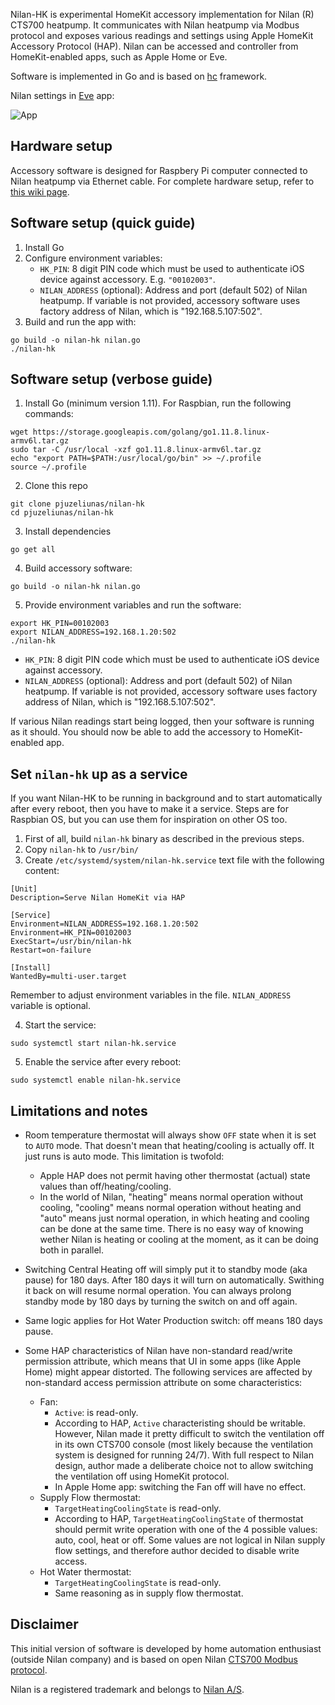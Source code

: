 Nilan-HK is experimental HomeKit accessory implementation for Nilan (R) CTS700 heatpump.
It communicates with Nilan heatpump via Modbus protocol and exposes various readings
and settings using Apple HomeKit Accessory Protocol (HAP). Nilan can be accessed and
controller from HomeKit-enabled apps, such as Apple Home or Eve.

Software is implemented in Go and is based on [hc](https://github.com/brutella/hc) framework.

Nilan settings in [Eve](https://apps.apple.com/us/app/eve-for-homekit/id917695792) app:

![](scr2.png "App")

## Hardware setup

Accessory software is designed for Raspbery Pi computer connected to Nilan heatpump via
Ethernet cable. For complete hardware setup, refer to
[this wiki page](https://github.com/pjuzeliunas/nilan-client-ios/wiki/Setup).

## Software setup (quick guide)

1. Install Go
2. Configure environment variables:
    - `HK_PIN`: 8 digit PIN code which must be used to authenticate iOS device against accessory. E.g. `"00102003"`.
    - `NILAN_ADDRESS` (optional): Address and port (default 502) of Nilan heatpump. If variable
is not provided, accessory software uses factory address of Nilan, which is "192.168.5.107:502".
2. Build and run the app with:
```
go build -o nilan-hk nilan.go
./nilan-hk
```

## Software setup (verbose guide)

1. Install Go (minimum version 1.11). For Raspbian, run the following commands:
```
wget https://storage.googleapis.com/golang/go1.11.8.linux-armv6l.tar.gz
sudo tar -C /usr/local -xzf go1.11.8.linux-armv6l.tar.gz
echo "export PATH=$PATH:/usr/local/go/bin" >> ~/.profile
source ~/.profile
```

2. Clone this repo
```
git clone pjuzeliunas/nilan-hk
cd pjuzeliunas/nilan-hk
```

3. Install dependencies
```
go get all
```

4. Build accessory software:
```
go build -o nilan-hk nilan.go
```

5. Provide environment variables and run the software:
```
export HK_PIN=00102003
export NILAN_ADDRESS=192.168.1.20:502
./nilan-hk
```
  - `HK_PIN`: 8 digit PIN code which must be used to authenticate iOS device against accessory.
  - `NILAN_ADDRESS` (optional): Address and port (default 502) of Nilan heatpump. If variable
is not provided, accessory software uses factory address of Nilan, which is "192.168.5.107:502".

If various Nilan readings start being logged, then your software is running as it should. You should
now be able to add the accessory to HomeKit-enabled app.

## Set `nilan-hk` up as a service

If you want Nilan-HK to be running in background and to start automatically after every reboot,
then you have to make it a service. Steps are for Raspbian OS, but you can use them for inspiration
on other OS too.

1. First of all, build `nilan-hk` binary as described in the previous steps.
2. Copy `nilan-hk` to `/usr/bin/`
3. Create `/etc/systemd/system/nilan-hk.service` text file with the following content:
```
[Unit]
Description=Serve Nilan HomeKit via HAP

[Service]
Environment=NILAN_ADDRESS=192.168.1.20:502
Environment=HK_PIN=00102003
ExecStart=/usr/bin/nilan-hk
Restart=on-failure

[Install]
WantedBy=multi-user.target 
```
Remember to adjust environment variables in the file. `NILAN_ADDRESS` variable is optional.

4. Start the service:
```
sudo systemctl start nilan-hk.service
```
5. Enable the service after every reboot:
```
sudo systemctl enable nilan-hk.service
```

## Limitations and notes

- Room temperature thermostat will always show `OFF` state when it is set to `AUTO` mode. That
  doesn't mean that heating/cooling is actually off. It just runs is auto mode. This limitation
  is twofold:
  - Apple HAP does not permit having other thermostat (actual) state values than
    off/heating/cooling.
  - In the world of Nilan, "heating" means normal operation without cooling, "cooling"
  means normal operation without heating and "auto" means just normal operation, in which
  heating and cooling can be done at the same time. There is no easy way of knowing wether
  Nilan is heating or cooling at the moment, as it can be doing both in parallel.
- Switching Central Heating off will simply put it to standby mode (aka pause) for 180 days.
  After 180 days it will turn on automatically. Swithing it back on will resume normal
  operation. You can always prolong standby mode by 180 days by turning the switch on and
  off again.
- Same logic applies for Hot Water Production switch: off means 180 days pause.

- Some HAP characteristics of Nilan have non-standard read/write permission attribute, which means
  that UI in some apps (like Apple Home) might appear distorted. The following services are affected by non-standard access permission attribute on some characteristics:
  - Fan:
    - `Active`: is read-only.
    - According to HAP, `Active` characteristing should be writable. However, Nilan made it pretty
    difficult to switch the ventilation off in its own CTS700 console (most likely because
    the ventilation system is designed for running 24/7). With full respect to Nilan design, author made
    a deliberate choice not to allow switching the ventilation off using HomeKit protocol.
    - In Apple Home app: switching the Fan off will have no effect.
  - Supply Flow thermostat:
    - `TargetHeatingCoolingState` is read-only.
    - According to HAP, `TargetHeatingCoolingState` of thermostat should permit write operation with
      one of the 4 possible values: auto, cool, heat or off. Some values are not logical in
      Nilan supply flow settings, and therefore author decided to disable write access.
  - Hot Water thermostat:
    - `TargetHeatingCoolingState` is read-only.
    - Same reasoning as in supply flow thermostat.

## Disclaimer

This initial version of software is developed by home automation enthusiast (outside Nilan company) and
is based on open Nilan
[CTS700 Modbus protocol](https://www.nilan.dk/Admin/Public/DWSDownload.aspx?File=%2fFiles%2fFiler%2fDownload%2fDanish%2fDokumentation%2fSoftware+vejledninger%2fModbus%2fCTS700_Modbus_protokol.pdf).

Nilan is a registered trademark and belongs to [Nilan A/S](https://www.nilan.dk/).

